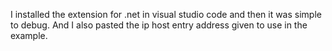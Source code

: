 I installed the extension for .net in visual studio code and then it was simple to debug. And I also pasted the ip host entry address given to use in the example.